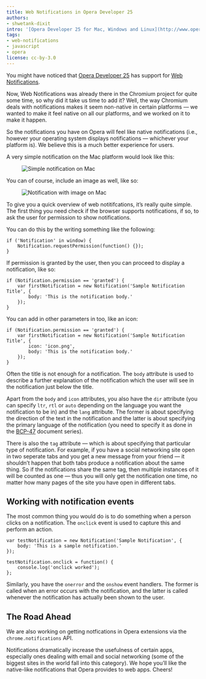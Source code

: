 ```yaml
---
title: Web Notifications in Opera Developer 25
authors:
- shwetank-dixit
intro: '[Opera Developer 25 for Mac, Windows and Linux](http://www.opera.com/developer) has been released, with support for web notifications too. Let us take a look at it.'
tags:
- web-notifications
- javascript
- opera
license: cc-by-3.0
---
```


You might have noticed that [Opera Developer 25](http://www.opera.com/blogs/desktop/2014/08/opera-developer-25-supports-web-notifications/) has support for [Web Notifications](http://www.w3.org/TR/notifications/).

Now, Web Notifications was already there in the Chromium project for quite some time, so why did it take us time to add it? Well, the way Chromium deals with notifications makes it seem non-native in certain platforms — we wanted to make it feel native on all our platforms, and we worked on it to make it happen.

So the notifications you have on Opera will feel like native notifications (i.e., however your operating system displays notifications — whichever your platform is). We believe this is a much better experience for users.

A very simple notification on the Mac platform would look like this:

<figure block="figure">
	<img elem="media" src="{{ page.id }}/notification.png" alt="Simple notification on Mac">
</figure>

You can of course, include an image as well, like so:

<figure block="figure">
	<img elem="media" src="{{ page.id }}/notification-image.png" alt="Notification with image on Mac">
</figure>

To give you a quick overview of web notitifcations, it’s really quite simple. The first thing you need check if the browser supports notifications, if so, to ask the user for permission to show notifications.

You can do this by the writing something like the following:

	if ('Notification' in window) {
		Notification.requestPermission(function() {});
	}

If permission is granted by the user, then you can proceed to display a notification, like so:

	if (Notification.permission == 'granted') {
		var firstNotification = new Notification('Sample Notification Title', {
			body: 'This is the notification body.'
		});
	}

You can add in other parameters in too, like an icon:

	if (Notification.permission == 'granted') {
		var firstNotification = new Notification('Sample Notification Title', {
			icon: 'icon.png',
			body: 'This is the notification body.'
		});
	}

Often the title is not enough for a notification. The `body` attribute is used to describe a further explanation of the notification which the user will see in the notification just below the title.

Apart from the `body` and `icon` attributes, you also have the `dir` attribute (you can specify `ltr`, `rtl` or `auto` depending on the language you want the notification to be in) and the `lang` attribute. The former is about specifying the direction of the text in the notification and the latter is about specifying the primary language of the notification (you need to specify it as done in the [BCP-47](http://www.iana.org/assignments/language-subtag-registry/language-subtag-registry) document series).

There is also the `tag` attribute — which is about specifying that particular type of notification. For example, if you have a social networking site open in two seperate tabs and you get a new message from your friend — it shouldn’t happen that both tabs produce a notification about the same thing. So if the notifications share the same tag, then multiple instances of it will be counted as one — thus you will only get the notification one time, no matter how many pages of the site you have open in different tabs.

## Working with notification events

The most common thing you would do is to do something when a person clicks on a notification. The `onclick` event is used to capture this and perform an action.

	var testNotification = new Notification('Sample Notification', {
		body: 'This is a sample notification.'
	});

	testNotification.onclick = function() {
		console.log('onclick worked');
	};

Similarly, you have the `onerror` and the `onshow` event handlers. The former is called when an error occurs with the notification, and the latter is called whenever the notification has actually been shown to the user.

## The Road Ahead

We are also working on getting notfications in Opera extensions via the `chrome.notifications` API.

Notifications dramatically increase the usefulness of certain apps, especially ones dealing with email and social networking (some of the biggest sites in the world fall into this category). We hope you’ll like the native-like notifications that Opera provides to web apps. Cheers!
